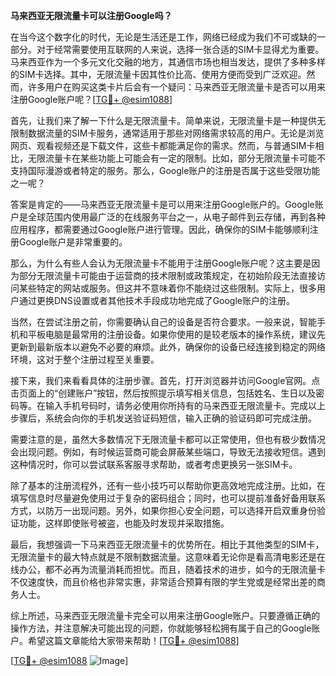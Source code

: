 **马来西亚无限流量卡可以注册Google吗？**

在当今这个数字化的时代，无论是生活还是工作，网络已经成为我们不可或缺的一部分。对于经常需要使用互联网的人来说，选择一张合适的SIM卡显得尤为重要。马来西亚作为一个多元文化交融的地方，其通信市场也相当发达，提供了多种多样的SIM卡选择。其中，无限流量卡因其性价比高、使用方便而受到广泛欢迎。然而，许多用户在购买这类卡片后会有一个疑问：马来西亚无限流量卡是否可以用来注册Google账户呢？[[TG💪+ @esim1088](https://t.me/s/esim1088)]

首先，让我们来了解一下什么是无限流量卡。简单来说，无限流量卡是一种提供无限制数据流量的SIM卡服务，通常适用于那些对网络需求较高的用户。无论是浏览网页、观看视频还是下载文件，这些卡都能满足你的需求。然而，与普通SIM卡相比，无限流量卡在某些功能上可能会有一定的限制。比如，部分无限流量卡可能不支持国际漫游或者特定的服务。那么，Google账户的注册是否属于这些受限功能之一呢？

答案是肯定的——马来西亚无限流量卡是可以用来注册Google账户的。Google账户是全球范围内使用最广泛的在线服务平台之一，从电子邮件到云存储，再到各种应用程序，都需要通过Google账户进行管理。因此，确保你的SIM卡能够顺利注册Google账户是非常重要的。

那么，为什么有些人会认为无限流量卡不能用于注册Google账户呢？这主要是因为部分无限流量卡可能由于运营商的技术限制或政策规定，在初始阶段无法直接访问某些特定的网站或服务。但这并不意味着你不能绕过这些限制。实际上，很多用户通过更换DNS设置或者其他技术手段成功地完成了Google账户的注册。

当然，在尝试注册之前，你需要确认自己的设备是否符合要求。一般来说，智能手机和平板电脑是最常用的注册设备。如果你使用的是较老版本的操作系统，建议先更新到最新版本以避免不必要的麻烦。此外，确保你的设备已经连接到稳定的网络环境，这对于整个注册过程至关重要。

接下来，我们来看看具体的注册步骤。首先，打开浏览器并访问Google官网。点击页面上的“创建账户”按钮，然后按照提示填写相关信息，包括姓名、生日以及密码等。在输入手机号码时，请务必使用你所持有的马来西亚无限流量卡。完成以上步骤后，系统会向你的手机发送验证码短信，输入正确的验证码即可完成注册。

需要注意的是，虽然大多数情况下无限流量卡都可以正常使用，但也有极少数情况会出现问题。例如，有时候运营商可能会屏蔽某些端口，导致无法接收短信。遇到这种情况时，你可以尝试联系客服寻求帮助，或者考虑更换另一张SIM卡。

除了基本的注册流程外，还有一些小技巧可以帮助你更高效地完成注册。比如，在填写信息时尽量避免使用过于复杂的密码组合；同时，也可以提前准备好备用联系方式，以防万一出现问题。另外，如果你担心安全问题，可以选择开启双重身份验证功能，这样即使账号被盗，也能及时发现并采取措施。

最后，我想强调一下马来西亚无限流量卡的优势所在。相比于其他类型的SIM卡，无限流量卡的最大特点就是不限制数据流量。这意味着无论你是看高清电影还是在线办公，都不必再为流量消耗而担忧。而且，随着技术的进步，如今的无限流量卡不仅速度快，而且价格也非常实惠，非常适合预算有限的学生党或是经常出差的商务人士。

综上所述，马来西亚无限流量卡完全可以用来注册Google账户。只要遵循正确的操作方法，并注意解决可能出现的问题，你就能够轻松拥有属于自己的Google账户。希望这篇文章能给大家带来帮助！[[TG💪+ @esim1088](https://t.me/s/esim1088)]

[[TG💪+ @esim1088](https://t.me/s/esim1088) ![Image](https://i.postimg.cc/4NQfJmqS/Snipaste-2025-05-13-00-14-12.png)]